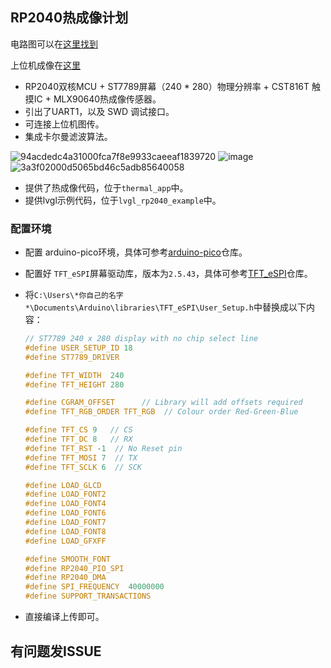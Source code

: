 ## RP2040热成像计划

电路图可以在[这里找到](https://oshwhub.com/umekoko/re-cheng-xiang_copy)

上位机成像在[这里](https://github.com/umeiko/Thermal-Imaging-Receiver)
- RP2040双核MCU + ST7789屏幕（240 * 280）物理分辨率 + CST816T 触摸IC + MLX90640热成像传感器。
- 引出了UART1，以及 SWD 调试接口。
- 可连接上位机图传。
- 集成卡尔曼滤波算法。

![94acdedc4a31000fca7f8e9933caeeaf1839720](https://github.com/user-attachments/assets/5003e117-2848-4e2d-9113-3dc7317ecc94)
![image](https://github.com/user-attachments/assets/fe6f153e-51b8-4891-8e94-cc8b2bdb17b4)
![3a3f02000d5065bd46c5adb85640058](https://github.com/user-attachments/assets/5373e2d0-d3f9-4648-afc6-5e263d305e0c)

- 提供了热成像代码，位于`thermal_app`中。
- 提供lvgl示例代码，位于`lvgl_rp2040_example`中。
### 配置环境
- 配置 arduino-pico环境，具体可参考[arduino-pico](https://github.com/earlephilhower/arduino-pico/tree/master)仓库。
- 配置好 `TFT_eSPI`屏幕驱动库，版本为`2.5.43`，具体可参考[TFT_eSPI](https://github.com/Bodmer/TFT_eSPI/tree/master)仓库。
- 将`C:\Users\*你自己的名字*\Documents\Arduino\libraries\TFT_eSPI\User_Setup.h`中替换成以下内容：

    ```C
    // ST7789 240 x 280 display with no chip select line
    #define USER_SETUP_ID 18
    #define ST7789_DRIVER 

    #define TFT_WIDTH  240
    #define TFT_HEIGHT 280

    #define CGRAM_OFFSET      // Library will add offsets required
    #define TFT_RGB_ORDER TFT_RGB  // Colour order Red-Green-Blue

    #define TFT_CS 9   // CS
    #define TFT_DC 8   // RX
    #define TFT_RST -1  // No Reset pin
    #define TFT_MOSI 7  // TX
    #define TFT_SCLK 6  // SCK

    #define LOAD_GLCD   
    #define LOAD_FONT2  
    #define LOAD_FONT4 
    #define LOAD_FONT6  
    #define LOAD_FONT7  
    #define LOAD_FONT8  
    #define LOAD_GFXFF  

    #define SMOOTH_FONT
    #define RP2040_PIO_SPI
    #define RP2040_DMA
    #define SPI_FREQUENCY  40000000
    #define SUPPORT_TRANSACTIONS
    ```
- 直接编译上传即可。

## 有问题发ISSUE
